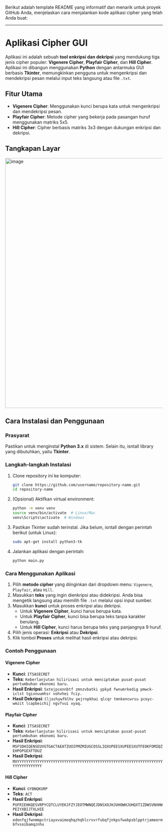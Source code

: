 Berikut adalah template README yang informatif dan menarik untuk proyek GitHub Anda, menjelaskan cara menjalankan kode aplikasi cipher yang telah Anda buat:

---

# Aplikasi Cipher GUI

Aplikasi ini adalah sebuah **tool enkripsi dan dekripsi** yang mendukung tiga jenis cipher populer: **Vigenere Cipher**, **Playfair Cipher**, dan **Hill Cipher**. Aplikasi ini dibangun menggunakan **Python** dengan antarmuka GUI berbasis **Tkinter**, memungkinkan pengguna untuk mengenkripsi dan mendekripsi pesan melalui input teks langsung atau file `.txt`.

## Fitur Utama
- **Vigenere Cipher**: Menggunakan kunci berupa kata untuk mengenkripsi dan mendekripsi pesan.
- **Playfair Cipher**: Metode cipher yang bekerja pada pasangan huruf menggunakan matriks 5x5.
- **Hill Cipher**: Cipher berbasis matriks 3x3 dengan dukungan enkripsi dan dekripsi.

## Tangkapan Layar
<img width="796" alt="image" src="https://github.com/user-attachments/assets/be105536-345d-464e-9a56-63accfb6fc3a">


## Cara Instalasi dan Penggunaan

### Prasyarat
Pastikan untuk menginstal **Python 3.x** di sistem. Selain itu, isntall library yang dibutuhkan, yaitu **Tkinter**.

### Langkah-langkah Instalasi

1. Clone repository ini ke komputer:
    ```bash
    git clone https://github.com/username/repository-name.git
    cd repository-name
    ```

2. (Opsional) Aktifkan virtual environment:
    ```bash
    python -m venv venv
    source venv/bin/activate  # Linux/Mac
    venv\Scripts\activate  # Windows
    ```

3. Pastikan Tkinter sudah terinstal. Jika belum, isntall dengan perintah berikut (untuk Linux):
    ```bash
    sudo apt-get install python3-tk
    ```

4. Jalankan aplikasi dengan perintah:
    ```bash
    python main.py
    ```

### Cara Menggunakan Aplikasi

1. Pilih **metode cipher** yang diinginkan dari dropdown menu: `Vigenere`, `Playfair`, atau `Hill`.
2. Masukkan **teks** yang ingin dienkripsi atau didekripsi. Anda bisa mengetik langsung atau memilih file `.txt` melalui opsi input sumber.
3. Masukkan **kunci** untuk proses enkripsi atau dekripsi. 
    - Untuk **Vigenere Cipher**, kunci harus berupa kata.
    - Untuk **Playfair Cipher**, kunci bisa berupa teks tanpa karakter berulang.
    - Untuk **Hill Cipher**, kunci harus berupa teks yang panjangnya 9 huruf.
4. Pilih jenis operasi: **Enkripsi** atau **Dekripsi**.
5. Klik tombol **Proses** untuk melihat hasil enkripsi atau dekripsi.

### Contoh Penggunaan

#### Vigenere Cipher
- **Kunci**: `ITSASECRET`
- **Teks**: `Keberlanjutan hilirisasi untuk menciptakan pusat-pusat pertumbuhan ekonomi baru.`
- **Hasil Enkripsi**: `Sxtejpcennbtf zmnzvbatki ypkyd fwnumrkedig pmwck-iclst tgixnuumhsr vohvhei fciy.`
- **Hasil Dekripsi**: `Cljezhywfblhv pejrnpkhai qlcqr tmnkencwrsu pcoyc-wmzit lcapbeichij ngvfvui xyaq.`

#### Playfair Cipher
- **Kunci**: `ITSASECRET`
- **Teks**: `Keberlanjutan hilirisasi untuk menciptakan pusat-pusat pertumbuhan ekonomi baru.`
- **Hasil Enkripsi**: `MSFSDHIQENSEUVGTGACTAEATZUOIPMZMIUGCOSSLIQXUPEESXUPEESXUTFEOKFOMIQZEHPOPGEXFTDUZ`
- **Hasil Dekripsi**: `MXYYYYYYYYYYYYYYYYYYYYYYYYYYYYYYYYYYYYYYYYYYYYYYYYYYYYYYYYYYYYYYYYYYYYYYYYYYYYYY`

#### Hill Cipher
- **Kunci**: `GYBNQKURP`
- **Teks**: `ACT`
- **Hasil Enkripsi**: `PUFRIEHKQESVRPYCQTCLUYEKJFZYJEOTMWNQEJDNSXOJHJUHOWHJUHQXTIZDWSVNXHWPEIYXBIJTXLHIE`
- **Hasil Dekripsi**: `edonfqjfwnmmpctriayxvaimoqhqzhqhlcrvvrfubqfjnkpsfwakpsblpptrjameermbfvsoibamqznhu`
